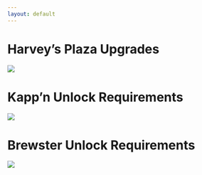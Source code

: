 ```yaml
---
layout: default
---
```


# Harvey’s Plaza Upgrades
![](https://wiki.dudethatserin.com/wp-content/uploads/2023/05/Feuu65o.png)
# Kapp’n Unlock Requirements
![](https://wiki.dudethatserin.com/wp-content/uploads/2023/05/jOiYr6F.png)
# Brewster Unlock Requirements
![](https://wiki.dudethatserin.com/wp-content/uploads/2023/05/av38vgE.jpg)
